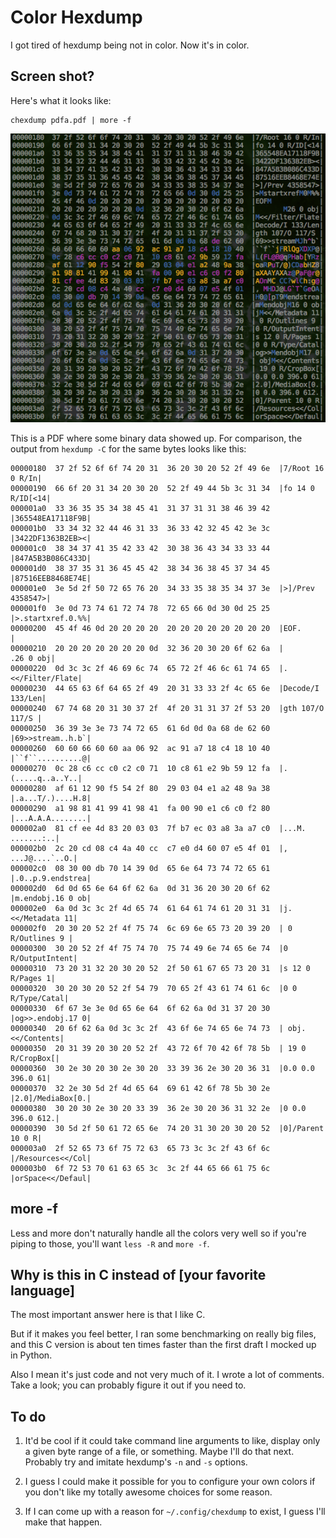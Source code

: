 Color Hexdump
=============

I got tired of hexdump being not in color. Now it's in color.

Screen shot?
------------

Here's what it looks like:

    chexdump pdfa.pdf | more -f

![chexdump pdfa.pdf][pdfa]

This is a PDF where some binary data showed up. For comparison, the
output from `hexdump -C` for the same bytes looks like this:

    00000180  37 2f 52 6f 6f 74 20 31  36 20 30 20 52 2f 49 6e  |7/Root 16 0 R/In|
    00000190  66 6f 20 31 34 20 30 20  52 2f 49 44 5b 3c 31 34  |fo 14 0 R/ID[<14|
    000001a0  33 36 35 35 34 38 45 41  31 37 31 31 38 46 39 42  |365548EA17118F9B|
    000001b0  33 34 32 32 44 46 31 33  36 33 42 32 45 42 3e 3c  |3422DF1363B2EB><|
    000001c0  38 34 37 41 35 42 33 42  30 38 36 43 34 33 33 44  |847A5B3B086C433D|
    000001d0  38 37 35 31 36 45 45 42  38 34 36 38 45 37 34 45  |87516EEB8468E74E|
    000001e0  3e 5d 2f 50 72 65 76 20  34 33 35 38 35 34 37 3e  |>]/Prev 4358547>|
    000001f0  3e 0d 73 74 61 72 74 78  72 65 66 0d 30 0d 25 25  |>.startxref.0.%%|
    00000200  45 4f 46 0d 20 20 20 20  20 20 20 20 20 20 20 20  |EOF.            |
    00000210  20 20 20 20 20 20 20 0d  32 36 20 30 20 6f 62 6a  |       .26 0 obj|
    00000220  0d 3c 3c 2f 46 69 6c 74  65 72 2f 46 6c 61 74 65  |.<</Filter/Flate|
    00000230  44 65 63 6f 64 65 2f 49  20 31 33 33 2f 4c 65 6e  |Decode/I 133/Len|
    00000240  67 74 68 20 31 30 37 2f  4f 20 31 31 37 2f 53 20  |gth 107/O 117/S |
    00000250  36 39 3e 3e 73 74 72 65  61 6d 0d 0a 68 de 62 60  |69>>stream..h.b`|
    00000260  60 60 66 60 60 aa 06 92  ac 91 a7 18 c4 18 10 40  |``f``..........@|
    00000270  0c 28 c6 cc c0 c2 c0 71  10 c8 61 e2 9b 59 12 fa  |.(.....q..a..Y..|
    00000280  af 61 12 90 f5 54 2f 80  29 03 04 e1 a2 48 9a 38  |.a...T/.)....H.8|
    00000290  a1 98 81 41 99 41 98 41  fa 00 90 e1 c6 c0 f2 80  |...A.A.A........|
    000002a0  81 cf ee 4d 83 20 03 03  7f b7 ec 03 a8 3a a7 c0  |...M. .......:..|
    000002b0  2c 20 cd 08 c4 4a 40 cc  c7 e0 d4 60 07 e5 4f 01  |, ...J@....`..O.|
    000002c0  08 30 00 db 70 14 39 0d  65 6e 64 73 74 72 65 61  |.0..p.9.endstrea|
    000002d0  6d 0d 65 6e 64 6f 62 6a  0d 31 36 20 30 20 6f 62  |m.endobj.16 0 ob|
    000002e0  6a 0d 3c 3c 2f 4d 65 74  61 64 61 74 61 20 31 31  |j.<</Metadata 11|
    000002f0  20 30 20 52 2f 4f 75 74  6c 69 6e 65 73 20 39 20  | 0 R/Outlines 9 |
    00000300  30 20 52 2f 4f 75 74 70  75 74 49 6e 74 65 6e 74  |0 R/OutputIntent|
    00000310  73 20 31 32 20 30 20 52  2f 50 61 67 65 73 20 31  |s 12 0 R/Pages 1|
    00000320  30 20 30 20 52 2f 54 79  70 65 2f 43 61 74 61 6c  |0 0 R/Type/Catal|
    00000330  6f 67 3e 3e 0d 65 6e 64  6f 62 6a 0d 31 37 20 30  |og>>.endobj.17 0|
    00000340  20 6f 62 6a 0d 3c 3c 2f  43 6f 6e 74 65 6e 74 73  | obj.<</Contents|
    00000350  20 31 39 20 30 20 52 2f  43 72 6f 70 42 6f 78 5b  | 19 0 R/CropBox[|
    00000360  30 2e 30 20 30 2e 30 20  33 39 36 2e 30 20 36 31  |0.0 0.0 396.0 61|
    00000370  32 2e 30 5d 2f 4d 65 64  69 61 42 6f 78 5b 30 2e  |2.0]/MediaBox[0.|
    00000380  30 20 30 2e 30 20 33 39  36 2e 30 20 36 31 32 2e  |0 0.0 396.0 612.|
    00000390  30 5d 2f 50 61 72 65 6e  74 20 31 30 20 30 20 52  |0]/Parent 10 0 R|
    000003a0  2f 52 65 73 6f 75 72 63  65 73 3c 3c 2f 43 6f 6c  |/Resources<</Col|
    000003b0  6f 72 53 70 61 63 65 3c  3c 2f 44 65 66 61 75 6c  |orSpace<</Defaul|

more -f
-------

Less and more don't naturally handle all the colors very well so if
you're piping to those, you'll want `less -R` and `more -f`.

Why is this in C instead of [your favorite language]
----------------------------------------------------

The most important answer here is that I like C.

But if it makes you feel better, I ran some benchmarking on really big
files, and this C version is about ten times faster than the first draft
I mocked up in Python.

Also I mean it's just code and not very much of it. I wrote a lot of
comments. Take a look; you can probably figure it out if you need to.

To do
-----

1.  It'd be cool if it could take command line arguments to like,
    display only a given byte range of a file, or something. Maybe I'll
    do that next. Probably try and imitate hexdump's `-n` and `-s`
    options.

2.  I guess I could make it possible for you to configure your own
    colors if you don't like my totally awesome choices for some reason.

3.  If I can come up with a reason for `~/.config/chexdump` to exist, I
    guess I'll make that happen.

[pdfa]: doc/pdfa.png
